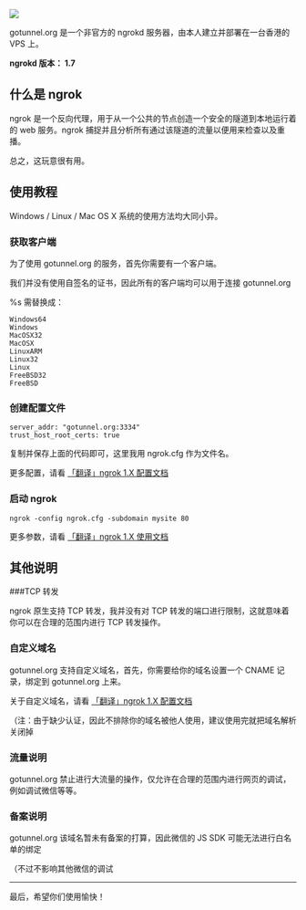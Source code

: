 <!--
gotunnel.org 网站简介
gotunnel.org 是一个非官方的 ngrokd 服务器，由本人建立并部署在一台香港的 VPS 上。
1497716654
-->

![](https://imlonghao.com/files/29/5bbb4f1a91659.jpg)

gotunnel.org 是一个非官方的 ngrokd 服务器，由本人建立并部署在一台香港的 VPS 上。

**ngrokd 版本： 1.7**

## 什么是 ngrok

ngrok 是一个反向代理，用于从一个公共的节点创造一个安全的隧道到本地运行着的 web 服务。ngrok 捕捉并且分析所有通过该隧道的流量以便用来检查以及重播。

总之，这玩意很有用。

## 使用教程

Windows / Linux / Mac OS X 系统的使用方法均大同小异。

### 获取客户端

为了使用 gotunnel.org 的服务，首先你需要有一个客户端。

我们并没有使用自签名的证书，因此所有的客户端均可以用于连接 gotunnel.org

%s 需替换成：

```
Windows64
Windows
MacOSX32
MacOSX
LinuxARM
Linux32
Linux
FreeBSD32
FreeBSD
```

### 创建配置文件

```
server_addr: "gotunnel.org:3334"
trust_host_root_certs: true
```

复制并保存上面的代码即可，这里我用 ngrok.cfg 作为文件名。

更多配置，请看 [「翻译」ngrok 1.X 配置文档](https://imlonghao.com/28.html)

### 启动 ngrok

```
ngrok -config ngrok.cfg -subdomain mysite 80
```

更多参数，请看 [「翻译」ngrok 1.X 使用文档](https://imlonghao.com/27.html)

## 其他说明

###TCP 转发

ngrok 原生支持 TCP 转发，我并没有对 TCP 转发的端口进行限制，这就意味着你可以在合理的范围内进行 TCP 转发操作。

### 自定义域名

gotunnel.org 支持自定义域名，首先，你需要给你的域名设置一个 CNAME 记录，绑定到 gotunnel.org 上来。

关于自定义域名，请看 [「翻译」ngrok 1.X 配置文档](https://imlonghao.com/28.html)

（注：由于缺少认证，因此不排除你的域名被他人使用，建议使用完就把域名解析关闭掉

### 流量说明

gotunnel.org 禁止进行大流量的操作，仅允许在合理的范围内进行网页的调试，例如调试微信等等。

### 备案说明

gotunnel.org 该域名暂未有备案的打算，因此微信的 JS SDK 可能无法进行白名单的绑定

（不过不影响其他微信的调试

---

最后，希望你们使用愉快！
